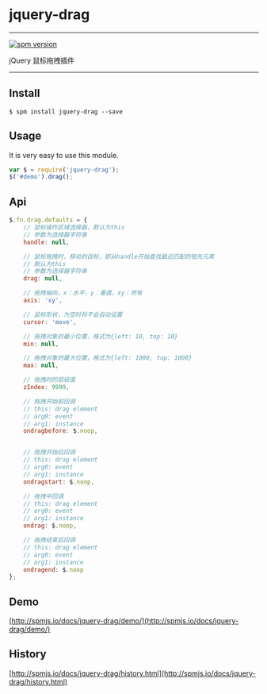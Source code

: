 # jquery-drag

---

[![spm version](http://spmjs.io/badge/jquery-drag)](http://spmjs.io/package/jquery-drag)

jQuery 鼠标拖拽插件

---

## Install

```
$ spm install jquery-drag --save
```

## Usage

It is very easy to use this module.

```js
var $ = require('jquery-drag');
$('#demo').drag();
```


## Api

```js
$.fn.drag.defaults = {
    // 鼠标操作区域选择器，默认为this
    // 参数为选择器字符串
    handle: null,

    // 鼠标拖拽时，移动的目标，即从handle开始查找最近匹配的祖先元素
    // 默认为this
    // 参数为选择器字符串
    drag: null,

    // 拖拽轴向，x：水平，y：垂直，xy：所有
    axis: 'xy',

    // 鼠标形状，为空时将不会自动设置
    cursor: 'move',

    // 拖拽对象的最小位置，格式为{left: 10, top: 10}
    min: null,

    // 拖拽对象的最大位置，格式为{left: 1000, top: 1000}
    max: null,

    // 拖拽时的层级值
    zIndex: 9999,

    // 拖拽开始前回调
    // this: drag element
    // arg0: event
    // arg1: instance
    ondragbefore: $.noop,


    // 拖拽开始后回调
    // this: drag element
    // arg0: event
    // arg1: instance
    ondragstart: $.noop,

    // 拖拽中回调
    // this: drag element
    // arg0: event
    // arg1: instance
    ondrag: $.noop,

    // 拖拽结束后回调
    // this: drag element
    // arg0: event
    // arg1: instance
    ondragend: $.noop
};
```


## Demo
[http://spmjs.io/docs/jquery-drag/demo/](http://spmjs.io/docs/jquery-drag/demo/)


## History
[http://spmjs.io/docs/jquery-drag/history.html](http://spmjs.io/docs/jquery-drag/history.html)

